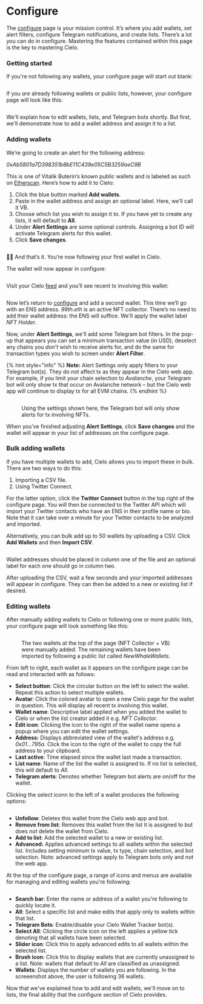 # Configure

The [configure](https://app.cielo.finance/configure) page is your mission control. It’s where you add wallets, set alert filters, configure Telegram notifications, and create lists. There’s a lot you can do in configure. Mastering the features contained within this page is the key to mastering Cielo.

### Getting started

If you're not following any wallets, your configure page will start out blank:

<figure><img src="../.gitbook/assets/Screenshot 2023-06-10 at 10.45.59.png" alt=""><figcaption></figcaption></figure>

If you _are_ already following wallets or public lists, however, your configure page will look like this:

<figure><img src="../.gitbook/assets/Screenshot 2023-06-10 at 10.46.51.png" alt=""><figcaption></figcaption></figure>

We'll explain how to edit wallets, lists, and Telegram bots shortly. But first, we'll demonstrate how to add a wallet address and assign it to a list.



### Adding wallets

We’re going to create an alert for the following address:

_0xAb5801a7D398351b8bE11C439e05C5B3259aeC9B_

This is one of Vitalik Buterin’s known public wallets and is labeled as such on [Etherscan](https://etherscan.io/address/0xab5801a7d398351b8be11c439e05c5b3259aec9b). Here’s how to add it to Cielo:

1. Click the blue button marked **Add wallets**.
2. Paste in the wallet address and assign an optional label. Here, we’ll call it VB.
3. Choose which list you wish to assign it to. If you have yet to create any lists, it will default to **All**.
4. Under **Alert Settings** are some optional controls. Assigning a bot ID will activate Telegram alerts for this wallet.
5. Click **Save changes**.

<figure><img src="../.gitbook/assets/Screenshot 2023-06-10 at 10.53.23.png" alt=""><figcaption></figcaption></figure>

💁‍♀️ And that’s it. You’re now following your first wallet in Cielo.

The wallet will now appear in configure:

<figure><img src="../.gitbook/assets/Screenshot 2023-06-10 at 10.57.14.png" alt=""><figcaption></figcaption></figure>

Visit your Cielo [feed](https://app.cielo.finance/feed) and you’ll see recent tx involving this wallet:

<figure><img src="../.gitbook/assets/Screenshot 2023-06-10 at 10.58.31.png" alt=""><figcaption></figcaption></figure>

Now let’s return to [configure](https://app.cielo.finance/configure) and add a second wallet. This time we’ll go with an ENS address. _99th.eth_ is an active NFT collector. There’s no need to add their wallet address: the ENS will suffice. We'll apply the wallet label _NFT Holder_.

Now, under **Alert Settings**, we'll add some Telegram bot filters. In the pop-up that appears you can set a minimum transaction value (in USD), deselect any chains you _don’t_ wish to receive alerts for, and do the same for transaction types you wish to screen under **Alert Filter**.

{% hint style="info" %}
**Note:** Alert Settings only apply filters to your Telegram bot(s). They do not affect tx as they appear in the Cielo web app. For example, if you limit your chain selection to _Avalanche_, your Telegram bot will only show tx that occur on Avalanche network – but the Cielo web app will continue to display tx for all EVM chains.
{% endhint %}

<figure><img src="../.gitbook/assets/Screenshot 2023-06-12 at 11.51.42.png" alt=""><figcaption><p>Using the settings shown here, the Telegram bot will only show alerts for tx involving NFTs.</p></figcaption></figure>

When you’ve finished adjusting **Alert Settings**, click **Save changes** and the wallet will appear in your list of addresses on the configure page.

### Bulk adding wallets

If you have multiple wallets to add, Cielo allows you to import these in bulk. There are two ways to do this:

1. Importing a CSV file.
2. Using Twitter Connect.

For the latter option, click the **Twitter Connect** button in the top right of the configure page. You will then be connected to the Twitter API which will import your Twitter contacts who have an ENS in their profile name or bio. Note that it can take over a minute for your Twitter contacts to be analyzed and imported.

Alternatively, you can bulk add up to 50 wallets by uploading a CSV. Click **Add Wallets** and then **Import CSV**.

<figure><img src="../.gitbook/assets/Screenshot 2023-06-12 at 12.45.56.png" alt=""><figcaption></figcaption></figure>

Wallet addresses should be placed in column one of the file and an optional label for each one should go in column two.

After uploading the CSV, wait a few seconds and your imported addresses will appear in configure. They can then be added to a new or existing list if desired.

### Editing wallets

After manually adding wallets to Cielo or following one or more public lists, your configure page will look something like this:

<figure><img src="../.gitbook/assets/Screenshot 2023-06-12 at 12.02.13 (1).png" alt=""><figcaption><p>The two wallets at the top of the page (NFT Collector + VB) were manually added. The remaining wallets have been imported by following a public list called <em>NewWhaleWallets</em>.</p></figcaption></figure>



From left to right, each wallet as it appears on the configure page can be read and interacted with as follows:

* **Select button**: Click the circular button on the left to select the wallet. Repeat this action to select multiple wallets.
* **Avatar**: Click the colored avatar to open a new Cielo page for the wallet in question. This will display all recent tx involving this wallet.
* **Wallet name**: Descriptive label applied when you added the wallet to Cielo or when the list creator added it e.g. _NFT Collector_.
* **Edit icon**: Clicking the icon to the right of the wallet name opens a popup where you can edit the wallet settings.
* **Address:** Displays abbreviated view of the wallet's address e.g. _0x01...795a_. Click the icon to the right of the wallet to copy the full address to your clipboard.
* **Last active**: Time elapsed since the wallet last made a transaction.
* **List name**: Name of the list the wallet is assigned to. If no list is selected, this will default to _All_.
* **Telegram alerts**: Denotes whether Telegram bot alerts are on/off for the wallet.

Clicking the select iconn to the left of a wallet produces the following options:

<figure><img src="../.gitbook/assets/Screenshot 2023-06-12 at 14.33.59.png" alt=""><figcaption></figcaption></figure>

* **Unfollow**: Deletes this wallet from the Cielo web app and bot.
* **Remove from list**: Removes this wallet from the list it is assigned to but does _not_ delete the wallet from Cielo.
* **Add to list**: Add the selected wallet to a new or existing list.
* **Advanced:** Applies advanced settings to all wallets within the selected list. Includes setting minimum tx value, tx type, chain selection, and bot selection. Note: advanced settings apply to Telegram bots only and _not_ the web app.

At the top of the configure page, a range of icons and menus are available for managing and editing wallets you're following:

<figure><img src="../.gitbook/assets/Screenshot 2023-06-12 at 12.56.33.png" alt=""><figcaption></figcaption></figure>

* **Search bar**: Enter the name or address of a wallet you're following to quickly locate it.
* **All**: Select a specific list and make edits that apply only to wallets within that list.
* **Telegram Bots**: Enable/disable your Cielo Wallet Tracker bot(s).
* **Select All**: Clicking the circle icon on the left applies a yellow tick denoting that all wallets have been selected.
* **Slider icon**: Click this to apply advanced edits to all wallets within the selected list.
* **Brush icon**: Click this to display wallets that are currently unassigned to a list. Note: wallets that default to _All_ are classified as unassigned.
* **Wallets**: Displays the number of wallets you are following. In the screeenshot above, the user is following 36 wallets.

Now that we've explained how to add and edit wallets, we'll move on to lists, the final ability that the configure section of Cielo provides.
